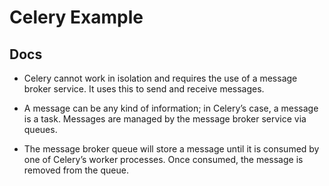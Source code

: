 # Celery Example

## Docs

- Celery cannot work in isolation and requires the use of a message broker service. It uses this to send and receive messages.

- A message can be any kind of information; in Celery’s case, a message is a task. Messages are managed by the message broker service via queues.

- The message broker queue will store a message until it is consumed by one of Celery’s worker processes. Once consumed, the message is removed from the queue.

